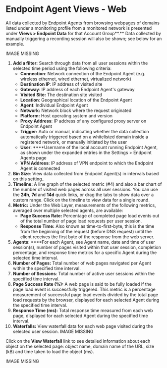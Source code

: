 # Endpoint Agent Views - Web

All data collected by Endpoint Agents from browsing webpages of domains listed under a monitoring profile from a monitored network is presented under **Views &gt; Endpoint Data** for that Account Group**.** Data collected by manually triggering a recording session will also be shown; see below for an example.

IMAGE MISSING

1. **Add a filter:** Search through data from all user sessions within the selected time period using the following criteria:
   * **Connection**: Network connection of the Endpoint Agent \(e.g. wireless ethernet, wired ethernet, virtualized network\)
   * **Destination IP**: IP address of visited site
   * **Gateway**: IP address of each Endpoint Agent's gateway
   * **Visited Site:** The destination site visited
   * **Location**: Geographical location of the Endpoint Agent
   * **Agent**: Individual Endpoint Agent
   * **Network:** Network block where the request originated
   * **Platform:** Host operating system and version
   * **Proxy Address**: IP address of any configured proxy server on Endpoint Agent
   * **Trigger:** Auto or manual, indicating whether the data collection automatically triggered based on a whitelisted domain inside a registered network, or manually initiated by the user
   * **User**: ****Username of the local account running Endpoint Agent, as shown under the expanded entries in the Settings &gt; Endpoint Agents page
   * **VPN Address**: IP address of VPN endpoint to which the Endpoint Agent is connected 
2. **Bin Size**: View data collected from Endpoint Agent\(s\) in intervals based on this setting..
3. **Timeline:** A line graph of the selected metric \(\#4\) and also a bar chart of the number of visited web pages across all user sessions. You can use the **24h**, **7d** and **14d** quick links, or drag the tabs to show data over a custom range. Click on the timeline to view data for a single round.
4. **Metric:** Under the Web Layer, measurements of the following metrics, averaged over multiple selected agents, are available:
   * **Page Success Rate:** Percentage of completed page load events out of the total number of page load requests per user session.
   * **Response Time:** Also known as time-to-first-byte, this is the time from the beginning of the request \(before DNS request\) until the client receives the first byte of the response from the web server.
5. **Agents**: ****For each Agent, see Agent name, date and time of user session\(s\), number of pages visited within that user session, completion percentage, and response time metrics for a specific Agent during the selected time interval.
6. **Number of Pages:** Total number of web pages navigated per Agent within the specified time interval.
7. **Number of Sessions**: Total number of active user sessions within the specified time interval.
8. **Page Success Rate \(%\):** A web page is said to be fully loaded if the page load event is successfully triggered. This metric is a percentage measurement of successful page load events divided by the total page load requests by the browser, displayed for each selected Agent during the specified time interval.
9. **Response Time \(ms\):** Total response time measured from each web page, displayed for each selected Agent during the specified time interval.
10. **Waterfalls:** View waterfall data for each web page visited during the selected user session.  IMAGE MISSING

Click on the **View Waterfall** link to see detailed information about each object on the selected page: object name, domain name of the URL, size \(kB\) and time taken to load the object \(ms\).

IMAGE MISSING

